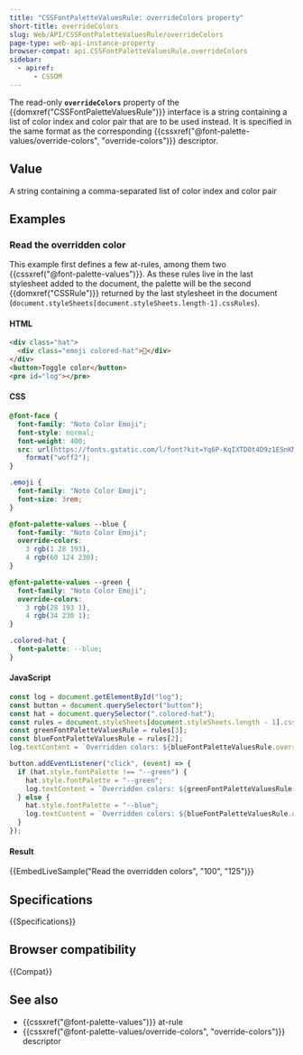 ```yaml
---
title: "CSSFontPaletteValuesRule: overrideColors property"
short-title: overrideColors
slug: Web/API/CSSFontPaletteValuesRule/overrideColors
page-type: web-api-instance-property
browser-compat: api.CSSFontPaletteValuesRule.overrideColors
sidebar:
  - apiref:
      - CSSOM
---
```


The read-only **`overrideColors`** property of the {{domxref("CSSFontPaletteValuesRule")}} interface is a string containing a list of color index and color pair that are to be used instead. It is specified in the same format as the corresponding {{cssxref("@font-palette-values/override-colors", "override-colors")}} descriptor.

## Value

A string containing a comma-separated list of color index and color pair

## Examples

### Read the overridden color

This example first defines a few at-rules, among them two {{cssxref("@font-palette-values")}}. As these rules live in the last stylesheet added to the document, the palette will be the second {{domxref("CSSRule")}} returned by the last stylesheet in the document (`document.styleSheets[document.styleSheets.length-1].cssRules`).

#### HTML

```html
<div class="hat">
  <div class="emoji colored-hat">🎩</div>
</div>
<button>Toggle color</button>
<pre id="log"></pre>
```

#### CSS

```css
@font-face {
  font-family: "Noto Color Emoji";
  font-style: normal;
  font-weight: 400;
  src: url(https://fonts.gstatic.com/l/font?kit=Yq6P-KqIXTD0t4D9z1ESnKM3-HpFabts6diywYkdG3gjD0U&skey=a373f7129eaba270&v=v24)
    format("woff2");
}

.emoji {
  font-family: "Noto Color Emoji";
  font-size: 3rem;
}

@font-palette-values --blue {
  font-family: "Noto Color Emoji";
  override-colors:
    3 rgb(1 28 193),
    4 rgb(60 124 230);
}

@font-palette-values --green {
  font-family: "Noto Color Emoji";
  override-colors:
    3 rgb(28 193 1),
    4 rgb(34 230 1);
}

.colored-hat {
  font-palette: --blue;
}
```

#### JavaScript

```js
const log = document.getElementById("log");
const button = document.querySelector("button");
const hat = document.querySelector(".colored-hat");
const rules = document.styleSheets[document.styleSheets.length - 1].cssRules;
const greenFontPaletteValuesRule = rules[3];
const blueFontPaletteValuesRule = rules[2];
log.textContent = `Overridden colors: ${blueFontPaletteValuesRule.overrideColors}`;

button.addEventListener("click", (event) => {
  if (hat.style.fontPalette !== "--green") {
    hat.style.fontPalette = "--green";
    log.textContent = `Overridden colors: ${greenFontPaletteValuesRule.overrideColors}`;
  } else {
    hat.style.fontPalette = "--blue";
    log.textContent = `Overridden colors: ${blueFontPaletteValuesRule.overrideColors}`;
  }
});
```

#### Result

{{EmbedLiveSample("Read the overridden colors", "100", "125")}}

## Specifications

{{Specifications}}

## Browser compatibility

{{Compat}}

## See also

- {{cssxref("@font-palette-values")}} at-rule
- {{cssxref("@font-palette-values/override-colors", "override-colors")}} descriptor
